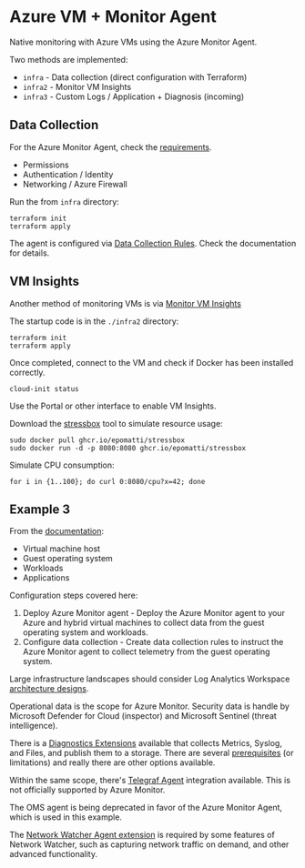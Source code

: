 # Azure VM + Monitor Agent

Native monitoring with Azure VMs using the Azure Monitor Agent.

Two methods are implemented:

- `infra` - Data collection (direct configuration with Terraform)
- `infra2` - Monitor VM Insights
- `infra3` - Custom Logs / Application + Diagnosis (incoming)

## Data Collection

For the Azure Monitor Agent, check the [requirements][1].

- Permissions
- Authentication / Identity
- Networking / Azure Firewall

Run the from `infra` directory:

```
terraform init
terraform apply
```

The agent is configured via [Data Collection Rules][2]. Check the documentation for details.


## VM Insights

Another method of monitoring VMs is via [Monitor VM Insights][3]

The startup code is in the `./infra2` directory:

```
terraform init
terraform apply
```

Once completed, connect to the VM and check if Docker has been installed correctly.

```
cloud-init status
```

Use the Portal or other interface to enable VM Insights.

Download the [stressbox][4] tool to simulate resource usage:

```
sudo docker pull ghcr.io/epomatti/stressbox
sudo docker run -d -p 8080:8080 ghcr.io/epomatti/stressbox
```

Simulate CPU consumption:

```
for i in {1..100}; do curl 0:8080/cpu?x=42; done
```

## Example 3

From the [documentation][5]:

- Virtual machine host
- Guest operating system
- Workloads
- Applications

Configuration steps covered here:

1. Deploy Azure Monitor agent - Deploy the Azure Monitor agent to your Azure and hybrid virtual machines to collect data from the guest operating system and workloads.
2. Configure data collection - Create data collection rules to instruct the Azure Monitor agent to collect telemetry from the guest operating system.

Large infrastructure landscapes should consider Log Analytics Workspace [architecture designs][6].

Operational data is the scope for Azure Monitor. Security data is handle by Microsoft Defender for Cloud (inspector) and Microsoft Sentinel (threat intelligence).

There is a [Diagnostics Extensions][7] available that collects Metrics, Syslog, and Files, and publish them to a storage. There are several [prerequisites][8] (or limitations) and really there are other options available.

Within the same scope, there's [Telegraf Agent][10] integration available. This is not officially supported by Azure Monitor.

The OMS agent is being deprecated in favor of the Azure Monitor Agent, which is used in this example.

The [Network Watcher Agent extension][9] is required by some features of Network Watcher, such as capturing network traffic on demand, and other advanced functionality.

[1]: https://learn.microsoft.com/en-us/azure/azure-monitor/agents/azure-monitor-agent-manage?tabs=azure-portal
[2]: https://learn.microsoft.com/en-us/azure/azure-monitor/agents/data-collection-rule-azure-monitor-agent?tabs=portal
[3]: https://learn.microsoft.com/en-us/azure/azure-monitor/vm/vminsights-overview
[4]: https://github.com/epomatti/stressbox
[5]: https://learn.microsoft.com/en-us/azure/azure-monitor/vm/monitor-virtual-machine
[6]: https://learn.microsoft.com/en-us/azure/azure-monitor/logs/workspace-design
[7]: https://learn.microsoft.com/en-us/azure/virtual-machines/extensions/diagnostics-linux?toc=%2Fazure%2Fazure-monitor%2Ftoc.json&tabs=azcli
[8]: https://learn.microsoft.com/en-us/azure/virtual-machines/extensions/diagnostics-linux?toc=%2Fazure%2Fazure-monitor%2Ftoc.json&tabs=azcli#prerequisites
[9]: https://learn.microsoft.com/en-us/azure/virtual-machines/extensions/network-watcher-linux?toc=%2Fazure%2Fnetwork-watcher%2Ftoc.json
[10]: https://learn.microsoft.com/en-us/azure/azure-monitor/essentials/collect-custom-metrics-linux-telegraf?tabs=ubuntu
